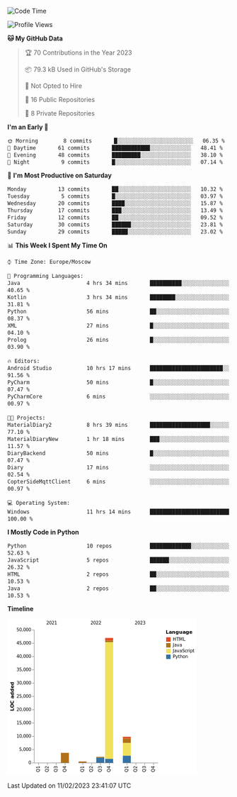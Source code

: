 <!--START_SECTION:waka-->
![Code Time](http://img.shields.io/badge/Code%20Time-25%20hrs%2030%20mins-blue)

![Profile Views](http://img.shields.io/badge/Profile%20Views-3-blue)

**🐱 My GitHub Data** 

> 🏆 70 Contributions in the Year 2023
 > 
> 📦 79.3 kB Used in GitHub's Storage 
 > 
> 🚫 Not Opted to Hire
 > 
> 📜 16 Public Repositories 
 > 
> 🔑 8 Private Repositories  
 > 
**I'm an Early 🐤** 

```text
🌞 Morning        8 commits       █░░░░░░░░░░░░░░░░░░░░░░░░   06.35 % 
🌆 Daytime       61 commits       ████████████░░░░░░░░░░░░░   48.41 % 
🌃 Evening       48 commits       █████████░░░░░░░░░░░░░░░░   38.10 % 
🌙 Night          9 commits       █░░░░░░░░░░░░░░░░░░░░░░░░   07.14 % 

```
📅 **I'm Most Productive on Saturday** 

```text
Monday          13 commits       ██░░░░░░░░░░░░░░░░░░░░░░░   10.32 % 
Tuesday          5 commits       █░░░░░░░░░░░░░░░░░░░░░░░░   03.97 % 
Wednesday       20 commits       ████░░░░░░░░░░░░░░░░░░░░░   15.87 % 
Thursday        17 commits       ███░░░░░░░░░░░░░░░░░░░░░░   13.49 % 
Friday          12 commits       ██░░░░░░░░░░░░░░░░░░░░░░░   09.52 % 
Saturday        30 commits       ██████░░░░░░░░░░░░░░░░░░░   23.81 % 
Sunday          29 commits       █████░░░░░░░░░░░░░░░░░░░░   23.02 % 

```


📊 **This Week I Spent My Time On** 

```text
⌚︎ Time Zone: Europe/Moscow

💬 Programming Languages: 
Java                     4 hrs 34 mins       ██████████░░░░░░░░░░░░░░░   40.65 % 
Kotlin                   3 hrs 34 mins       ████████░░░░░░░░░░░░░░░░░   31.81 % 
Python                   56 mins             ██░░░░░░░░░░░░░░░░░░░░░░░   08.37 % 
XML                      27 mins             █░░░░░░░░░░░░░░░░░░░░░░░░   04.10 % 
Prolog                   26 mins             █░░░░░░░░░░░░░░░░░░░░░░░░   03.90 % 

🔥 Editors: 
Android Studio           10 hrs 17 mins      ███████████████████████░░   91.56 % 
PyCharm                  50 mins             █░░░░░░░░░░░░░░░░░░░░░░░░   07.47 % 
PyCharmCore              6 mins              ░░░░░░░░░░░░░░░░░░░░░░░░░   00.97 % 

🐱‍💻 Projects: 
MaterialDiary2           8 hrs 39 mins       ███████████████████░░░░░░   77.10 % 
MaterialDiaryNew         1 hr 18 mins        ███░░░░░░░░░░░░░░░░░░░░░░   11.57 % 
DiaryBackend             50 mins             █░░░░░░░░░░░░░░░░░░░░░░░░   07.47 % 
Diary                    17 mins             ░░░░░░░░░░░░░░░░░░░░░░░░░   02.54 % 
CopterSideMqttClient     6 mins              ░░░░░░░░░░░░░░░░░░░░░░░░░   00.97 % 

💻 Operating System: 
Windows                  11 hrs 14 mins      █████████████████████████   100.00 % 

```

**I Mostly Code in Python** 

```text
Python                   10 repos            █████████████░░░░░░░░░░░░   52.63 % 
JavaScript               5 repos             ██████░░░░░░░░░░░░░░░░░░░   26.32 % 
HTML                     2 repos             ██░░░░░░░░░░░░░░░░░░░░░░░   10.53 % 
Java                     2 repos             ██░░░░░░░░░░░░░░░░░░░░░░░   10.53 % 

```


**Timeline**

![Chart not found](https://raw.githubusercontent.com/Adlemex/Adlemex/main/charts/bar_graph.png) 


 Last Updated on 11/02/2023 23:41:07 UTC
<!--END_SECTION:waka-->
